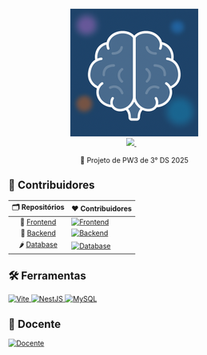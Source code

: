 <p align="center">
  <picture>
    <source
      width="256px"
      media="(prefers-color-scheme: dark)"
      srcset="https://raw.githubusercontent.com/Genio-Quiz/.github/main/profile/assets/sabicao-logo/sabicao-logo.png"
    />
    <img 
      width="256px"
      src="https://raw.githubusercontent.com/Genio-Quiz/.github/main/profile/assets/sabicao-logo/sabicao-logo.png"
    />
  </picture>
  <br>
   <a href="https://github.com/Genio-Quiz">
       <picture>
           <source height="24px" media="(prefers-color-scheme: dark)" srcset="https://i.ibb.co/dMMmCrW/Git-Hub-Mark.png" />
           <img height="24px" src="https://i.ibb.co/9wV3HGF/Git-Hub-Mark-Light.png" />
       </picture>
   </a>&nbsp;&nbsp;&nbsp;
   </a>
   <br>
   <br>
   💛 Projeto de PW3 de 3° DS 2025
</p>

## 🧠 Contribuidores

[Frontend]: https://contrib.rocks/image?repo=Genio-Quiz/Frontend&max=12
[Backend]: https://contrib.rocks/image?repo=Genio-Quiz/Backend&max=12
[Database]: https://contrib.rocks/image?repo=Genio-Quiz/Database&max=12

|                                  🗂️ Repositórios                                   | ❤ Contribuidores                                                                                    |
| :---------------------------------------------------------------------------: | :------------------------------------------------------------------------------------------------ |
| 🍍 [Frontend](https://github.com/revanced/revanced-manager)           | [![Frontend]](https://github.com/revanced/revanced-manager/graphs/contributors)           |
| 🍇 [Backend](https://github.com/revanced/revanced-cli)                   | [![Backend]](https://github.com/revanced/revanced-cli/graphs/contributors)                   |
| 🌶️ [Database](https://github.com/revanced/revanced-patches)           | [![Database]](https://github.com/revanced/revanced-patches/graphs/contributors)           |

## 🛠️ Ferramentas

  <a href="https://vitejs.dev/" target="_blank">
    <img
      height="32px"
      alt="Vite"
      src="https://img.shields.io/badge/Vite-646CFF?style=for-the-badge&logo=vite&logoColor=white"
    />
  </a>
  <a href="https://nestjs.com/" target="_blank">
    <img
      height="32px"
      alt="NestJS"
      src="https://img.shields.io/badge/NestJS-E0234E?style=for-the-badge&logo=nestjs&logoColor=white"
    />
  </a>
  <a href="https://www.mysql.com/" target="_blank">
    <img
      height="32px"
      alt="MySQL"
      src="https://img.shields.io/badge/MySQL-4479A1?style=for-the-badge&logo=mysql&logoColor=white"
    />
  </a>

## 🗿 Docente

<a href="https://github.com/marcoscaldas">
  <img
    height="64px"
    alt="Docente"
    src="https://avatars.githubusercontent.com/u/61627828?v=4"
  />
</a>